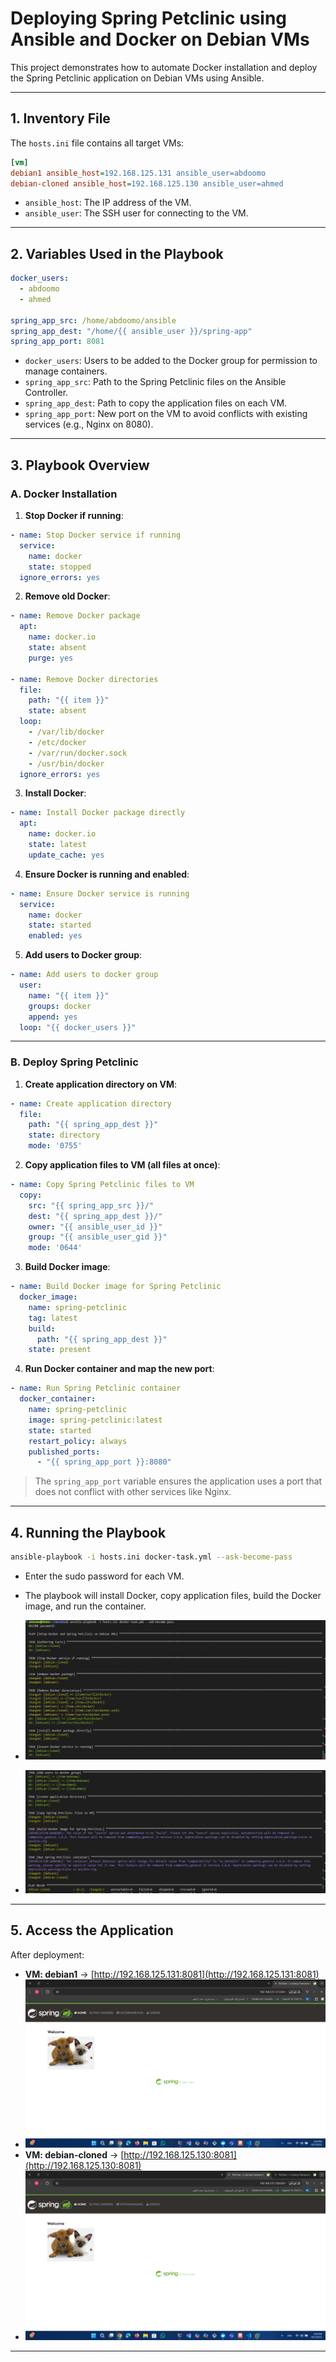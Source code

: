 # Deploying Spring Petclinic using Ansible and Docker on Debian VMs

This project demonstrates how to automate Docker installation and deploy the Spring Petclinic application on Debian VMs using Ansible.

---

## 1. Inventory File

The `hosts.ini` file contains all target VMs:

```ini
[vm]
debian1 ansible_host=192.168.125.131 ansible_user=abdoomo
debian-cloned ansible_host=192.168.125.130 ansible_user=ahmed
```

* `ansible_host`: The IP address of the VM.
* `ansible_user`: The SSH user for connecting to the VM.

---

## 2. Variables Used in the Playbook

```yaml
docker_users:
  - abdoomo
  - ahmed

spring_app_src: /home/abdoomo/ansible
spring_app_dest: "/home/{{ ansible_user }}/spring-app"
spring_app_port: 8081
```

* `docker_users`: Users to be added to the Docker group for permission to manage containers.
* `spring_app_src`: Path to the Spring Petclinic files on the Ansible Controller.
* `spring_app_dest`: Path to copy the application files on each VM.
* `spring_app_port`: New port on the VM to avoid conflicts with existing services (e.g., Nginx on 8080).

---

## 3. Playbook Overview

### A. Docker Installation

1. **Stop Docker if running**:

```yaml
- name: Stop Docker service if running
  service:
    name: docker
    state: stopped
  ignore_errors: yes
```

2. **Remove old Docker**:

```yaml
- name: Remove Docker package
  apt:
    name: docker.io
    state: absent
    purge: yes

- name: Remove Docker directories
  file:
    path: "{{ item }}"
    state: absent
  loop:
    - /var/lib/docker
    - /etc/docker
    - /var/run/docker.sock
    - /usr/bin/docker
  ignore_errors: yes
```

3. **Install Docker**:

```yaml
- name: Install Docker package directly
  apt:
    name: docker.io
    state: latest
    update_cache: yes
```

4. **Ensure Docker is running and enabled**:

```yaml
- name: Ensure Docker service is running
  service:
    name: docker
    state: started
    enabled: yes
```

5. **Add users to Docker group**:

```yaml
- name: Add users to docker group
  user:
    name: "{{ item }}"
    groups: docker
    append: yes
  loop: "{{ docker_users }}"
```

---

### B. Deploy Spring Petclinic

1. **Create application directory on VM**:

```yaml
- name: Create application directory
  file:
    path: "{{ spring_app_dest }}"
    state: directory
    mode: '0755'
```

2. **Copy application files to VM (all files at once)**:

```yaml
- name: Copy Spring Petclinic files to VM
  copy:
    src: "{{ spring_app_src }}/"
    dest: "{{ spring_app_dest }}/"
    owner: "{{ ansible_user_id }}"
    group: "{{ ansible_user_gid }}"
    mode: '0644'
```

3. **Build Docker image**:

```yaml
- name: Build Docker image for Spring Petclinic
  docker_image:
    name: spring-petclinic
    tag: latest
    build:
      path: "{{ spring_app_dest }}"
    state: present
```

4. **Run Docker container and map the new port**:

```yaml
- name: Run Spring Petclinic container
  docker_container:
    name: spring-petclinic
    image: spring-petclinic:latest
    state: started
    restart_policy: always
    published_ports:
      - "{{ spring_app_port }}:8080"
```

> The `spring_app_port` variable ensures the application uses a port that does not conflict with other services like Nginx.

---

## 4. Running the Playbook

```bash
ansible-playbook -i hosts.ini docker-task.yml --ask-become-pass
```
* Enter the sudo password for each VM.
* The playbook will install Docker, copy application files, build the Docker image, and run the container.
* ![1](1.png)


* ![2](2.png)
---

## 5. Access the Application

After deployment:

* **VM: debian1** → [http://192.168.125.131:8081](http://192.168.125.131:8081)
* ![131](131.png)
* **VM: debian-cloned** → [http://192.168.125.130:8081](http://192.168.125.130:8081)
* ![130](130.png)


---

